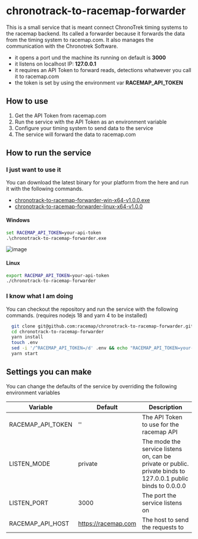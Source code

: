 # chronotrack-to-racemap-forwarder

This is a small service that is meant connect ChronoTrek timing systems to the racemap backend. Its called a forwarder because it forwards the data from the timing system to racemap.com. It also manages the communication with the Chronotrek Software.

- it opens a port und the machine its running on default is **3000**
- it listens on localhost IP: **127.0.0.1**
- it requires an API Token to forward reads, detections whatwever you call it to racemap.com
- the token is set by using the environment var **RACEMAP_API_TOKEN**

## How to use

1. Get the API Token from racemap.com
2. Run the service with the API Token as an environment variable
3. Configure your timing system to send data to the service
4. The service will forward the data to racemap.com

## How to run the service

### I just want to use it

You can download the latest binary for your platform from the here and run it with the following commands.

- [chronotrack-to-racemap-forwarder-win-x64-v1.0.0.exe](https://github.com/racemap/chronotrack-to-racemap-forwarder/releases/download/v1.0.0/chronotrack-to-racemap-forwarder-win-x64-v1.0.0.exe)
- [chronotrack-to-racemap-forwarder-linux-x64-v1.0.0](https://github.com/racemap/chronotrack-to-racemap-forwarder/releases/download/v1.0.0/chronotrack-to-racemap-forwarder-linux-x64-v1.0.0)

#### Windows

```cmd
set RACEMAP_API_TOKEN=your-api-token
.\chronotrack-to-racemap-forwarder.exe
```
![image](https://github.com/user-attachments/assets/1d16ec20-4b79-4207-bccc-f7196a679809)

#### Linux

```bash
export RACEMAP_API_TOKEN=your-api-token
./chronotrack-to-racemap-forwarder
```

### I know what I am doing

You can checkout the repository and run the service with the following commands. (requires nodejs 18 and yarn 4 to be installed)

```bash
  git clone git@github.com:racemap/chronotrack-to-racemap-forwarder.git
  cd chronotrack-to-racemap-forwarder
  yarn install
  touch .env
  sed -i '/^RACEMAP_API_TOKEN=/d' .env && echo "RACEMAP_API_TOKEN=your-api-token" >> .env
  yarn start
```

## Settings you can make

You can change the defaults of the service by overriding the following environment variables

| Variable          | Default             | Description                                                                                                   |
| ----------------- | ------------------- | ------------------------------------------------------------------------------------------------------------- |
| RACEMAP_API_TOKEN | ''                  | The API Token to use for the racemap API                                                                      |
| LISTEN_MODE       | private             | The mode the service listens on, can be private or public. private binds to 127.0.0.1 public binds to 0.0.0.0 |
| LISTEN_PORT       | 3000                | The port the service listens on                                                                               |
| RACEMAP_API_HOST  | https://racemap.com | The host to send the requests to                                                                              |

